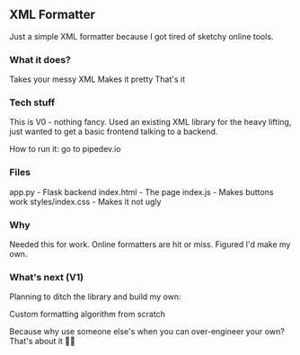 ## XML Formatter
Just a simple XML formatter because I got tired of sketchy online tools.

### What it does?
Takes your messy XML
Makes it pretty
That's it

### Tech stuff
This is V0 - nothing fancy. Used an existing XML library for the heavy lifting, just wanted to get a basic frontend talking to a backend.

How to run it:
go to pipedev.io

### Files
app.py - Flask backend
index.html - The page
index.js - Makes buttons work
styles/index.css - Makes it not ugly

### Why
Needed this for work. Online formatters are hit or miss. Figured I'd make my own.

### What's next (V1)
Planning to ditch the library and build my own:

Custom formatting algorithm from scratch

Because why use someone else's when you can over-engineer your own?
That's about it 🤷‍♂️
